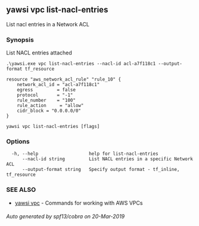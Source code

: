 ## yawsi vpc list-nacl-entries

List nacl entries in a Network ACL

### Synopsis


List NACL entries attached

	.\yawsi.exe vpc list-nacl-entries --nacl-id acl-a7f118c1 --output-format tf_resource

	resource "aws_network_acl_rule" "rule_10" {
		network_acl_id = "acl-a7f118c1"
		egress         = false
		protocol       = "-1"
		rule_number    = "100"
		rule_action     = "allow"
		cidr_block = "0.0.0.0/0"
	}


	

```
yawsi vpc list-nacl-entries [flags]
```

### Options

```
  -h, --help                   help for list-nacl-entries
      --nacl-id string         List NACL entries in a specific Network ACL
      --output-format string   Specify output format - tf_inline, tf_resource
```

### SEE ALSO
* [yawsi vpc](yawsi_vpc.md)	 - Commands for working with AWS VPCs

###### Auto generated by spf13/cobra on 20-Mar-2019
